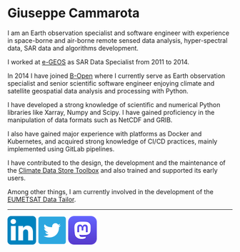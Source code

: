 Giuseppe Cammarota
==================

I am an Earth observation specialist and software engineer with experience in space-borne and air-borne remote sensed data analysis, hyper-spectral data, SAR data and algorithms development.

I worked at [e-GEOS][a] as SAR Data Specialist from 2011 to 2014.

In 2014 I have joined [B-Open][0] where I currently serve as Earth observation specialist and senior scientific software engineer enjoying climate and satellite geospatial data analysis and processing with Python.

I have developed a strong knowledge of scientific and numerical Python libraries like Xarray, Numpy and Scipy. I have gained proficiency in the manipulation of data formats such as NetCDF and GRIB.

I also have gained major experience with platforms as Docker and Kubernetes, and acquired strong knowledge of CI/CD practices, mainly implemented using GitLab pipelines.

I have contributed to the design, the development and the maintenance of the [Climate Data Store Toolbox][b] and also trained and supported its early users.

Among other things, I am currently involved in the development of the [EUMETSAT Data Tailor][c]. 

--------

[![linkedin][linkedin]][1]
[![twitter][twitter]][2]
[![mastodon][mastodon]][3]<a rel="me" href="https://fosstodon.org/@gcammarota"></a>


[a]: http://www.e-geos.it/
[b]: https://cds.climate.copernicus.eu/
[c]: https://www.eumetsat.int/data-tailor
[0]: https://bopen.eu
[linkedin]: assets/linkedin.png
[twitter]: assets/twitter.png
[mastodon]: assets/mastodon.png
[1]: https://www.linkedin.com/in/giuseppecammarota
[2]: https://twitter.com/_cammarota_
[3]: https://fosstodon.org/@gcammarota
